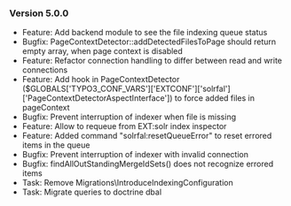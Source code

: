 ### Version 5.0.0

- Feature: Add backend module to see the file indexing queue status
- Bugfix: PageContextDetector::addDetectedFilesToPage should return empty array, when page context is disabled
- Feature: Refactor connection handling to differ between read and write connections
- Feature: Add hook in PageContextDetector ($GLOBALS['TYPO3_CONF_VARS']['EXTCONF']['solrfal']['PageContextDetectorAspectInterface']) to force added files in pageContext
- Bugfix: Prevent interruption of indexer when file is missing
- Feature: Allow to requeue from EXT:solr index inspector
- Feature: Added command "solrfal:resetQueueError" to reset errored items in the queue
- Bugfix: Prevent interruption of indexer with invalid connection
- Bugfix: findAllOutStandingMergeIdSets() does not recognize errored items
- Task: Remove Migrations\IntroduceIndexingConfiguration
- Task: Migrate queries to doctrine dbal